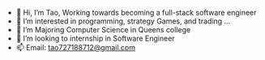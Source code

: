 - 👋 Hi, I’m Tao, Working towards becoming a full-stack software engineer
- 👀 I’m interested in programming, strategy Games, and trading ...
- 🌱 I’m Majoring Computer Science in Queens college
- 💞️ I’m looking to internship in Software Engineer 
- 📫 Email: tao727188712@gmail.com

<!---
Talen-520/Talen-520 is a ✨ special ✨ repository because its `README.md` (this file) appears on your GitHub profile.
You can click the Preview link to take a look at your changes.
--->
